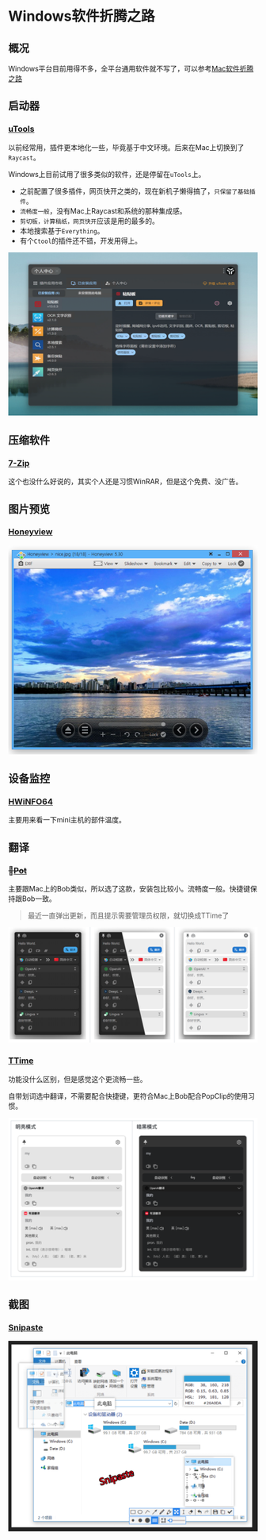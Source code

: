 # Windows软件折腾之路

## 概况

Windows平台目前用得不多，全平台通用软件就不写了，可以参考[Mac软件折腾之路](./Mac软件折腾之路)

## 启动器

### [uTools](https://www.u.tools/)

以前经常用，插件更本地化一些，毕竟基于中文环境。后来在Mac上切换到了`Raycast`。

Windows上目前试用了很多类似的软件，还是停留在`uTools`上。

- 之前配置了很多插件，网页快开之类的，现在新机子懒得搞了，`只保留了基础插件`。
- `流畅度一般`，没有Mac上Raycast和系统的那种集成感。
- `剪切板，计算稿纸，网页快开`应该是用的最多的。
- 本地搜索基于`Everything`。
- 有个`Ctool`的插件还不错，开发用得上。

![image-20230903174631582](./assets/image-20230903174631582.png)

## 压缩软件

### [7-Zip](https://www.7-zip.org/)

这个也没什么好说的，其实个人还是习惯WinRAR，但是这个免费、没广告。

## 图片预览

### [Honeyview](https://cn.bandisoft.com/honeyview/)

![image-20230903174722851](./assets/image-20230903174722851.png)

## 设备监控

### [HWiNFO64](https://www.hwinfo.com/download/)

主要用来看一下mini主机的部件温度。

## 翻译

### ~~🚫[Pot](https://github.com/pot-app/pot-desktop)~~

主要跟Mac上的Bob类似，所以选了这款，安装包比较小。流畅度一般。快捷键保持跟Bob一致。

> 最近一直弹出更新，而且提示需要管理员权限，就切换成TTime了

![image-20230903175038116](./assets/image-20230903175038116.png)

### [TTime](https://github.com/inkTimeRecord/TTime)

功能没什么区别，但是感觉这个更流畅一些。

自带划词选中翻译，不需要配合快捷键，更符合Mac上Bob配合PopClip的使用习惯。

![image-20231010212902589](./assets/image-20231010212902589.png)

## 截图

### [Snipaste](https://zh.snipaste.com/)

![image-20230903174843520](./assets/image-20230903174843520.png)



<gitalk/>

